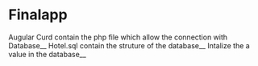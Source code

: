 # Finalapp

Augular Curd contain the php file which allow the connection with Database__
Hotel.sql contain the struture of the database__
Intalize the a value in the database__
